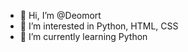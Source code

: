 - 👋 Hi, I’m @Deomort
- 👀 I’m interested in Python, HTML, CSS
- 🌱 I’m currently learning Python


<!---
Deomort/Deomort is a ✨ special ✨ repository because its `README.md` (this file) appears on your GitHub profile.
You can click the Preview link to take a look at your changes.
--->
